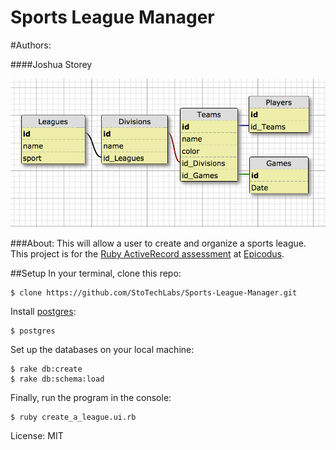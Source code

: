 Sports League Manager
==================================

#Authors:

####Joshua Storey


![Alt text](https://github.com/StoTechLabs/Sports-League-Manager/blob/master/sql%20design%20SLM.png)

###About:
This will allow a user to create and organize a sports league.
This project is for the [Ruby ActiveRecord assessment](http://www.learnhowtoprogram.com/lessons/active-record-assessment) at [Epicodus](http://www.epicodus.com/).

##Setup
In your terminal, clone this repo:

```console
$ clone https://github.com/StoTechLabs/Sports-League-Manager.git
```

Install [postgres](http://www.postgresql.org/download/):

```console
$ postgres
```

Set up the databases on your local machine:

```console
$ rake db:create
$ rake db:schema:load
```

Finally, run the program in the console:

```console
$ ruby create_a_league.ui.rb
```

License: MIT
